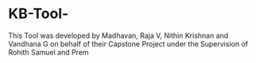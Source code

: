 # KB-Tool-
This Tool was developed by Madhavan, Raja V, Nithin Krishnan and Vandhana G on behalf of their Capstone Project under the Supervision of Rohith Samuel and Prem 
